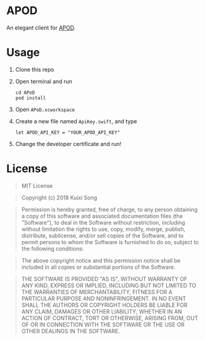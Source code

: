 # APOD

An elegant client for [APOD](https://apod.nasa.gov/).

# Usage

1. Clone this repo

2. Open terminal and run

    ```
    cd APoD
    pod install
    ```
    
3. Open `APoD.xcworkspace`
4. Create a new file named `ApiKey.swift`, and type

    ```
    let APOD_API_KEY = "YOUR_APOD_API_KEY"
    ```
    
5. Change the developer certificate and run!

# License

> MIT License

> Copyright (c) 2018 Kuixi Song

> Permission is hereby granted, free of charge, to any person obtaining a copy of this software and associated documentation files (the "Software"), to deal in the Software without restriction, including without limitation the rights to use, copy, modify, merge, publish, distribute, sublicense, and/or sell
copies of the Software, and to permit persons to whom the Software is furnished to do so, subject to the following conditions:

> The above copyright notice and this permission notice shall be included in all copies or substantial portions of the Software.

> THE SOFTWARE IS PROVIDED "AS IS", WITHOUT WARRANTY OF ANY KIND, EXPRESS OR IMPLIED, INCLUDING BUT NOT LIMITED TO THE WARRANTIES OF MERCHANTABILITY, FITNESS FOR A PARTICULAR PURPOSE AND NONINFRINGEMENT. IN NO EVENT SHALL THE AUTHORS OR COPYRIGHT HOLDERS BE LIABLE FOR ANY CLAIM, DAMAGES OR OTHER LIABILITY, WHETHER IN AN ACTION OF CONTRACT, TORT OR OTHERWISE, ARISING FROM, OUT OF OR IN CONNECTION WITH THE SOFTWARE OR THE USE OR OTHER DEALINGS IN THE SOFTWARE.

